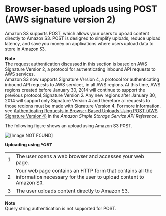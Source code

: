 # Browser\-based uploads using POST \(AWS signature version 2\)<a name="UsingHTTPPOST"></a>

Amazon S3 supports POST, which allows your users to upload content directly to Amazon S3\. POST is designed to simplify uploads, reduce upload latency, and save you money on applications where users upload data to store in Amazon S3\.

**Note**  
The request authentication discussed in this section is based on AWS Signature Version 2, a protocol for authenticating inbound API requests to AWS services\.   
Amazon S3 now supports Signature Version 4, a protocol for authenticating inbound API requests to AWS services, in all AWS regions\. At this time, AWS regions created before January 30, 2014 will continue to support the previous protocol, Signature Version 2\. Any new regions after January 30, 2014 will support only Signature Version 4 and therefore all requests to those regions must be made with Signature Version 4\. For more information, see [Authenticating Requests in Browser\-Based Uploads Using POST \(AWS Signature Version 4\)](https://docs.aws.amazon.com/AmazonS3/latest/API/sigv4-authentication-HTTPPOST.html) in the *Amazon Simple Storage Service API Reference*\. 

The following figure shows an upload using Amazon S3 POST\.

![\[Image NOT FOUND\]](http://docs.aws.amazon.com/AmazonS3/latest/dev/images/s3_post.png)


**Uploading using POST**  

|  |  | 
| --- |--- |
| 1 | The user opens a web browser and accesses your web page\. | 
| 2 | Your web page contains an HTTP form that contains all the information necessary for the user to upload content to Amazon S3\. | 
| 3 | The user uploads content directly to Amazon S3\. | 

**Note**  
Query string authentication is not supported for POST\.